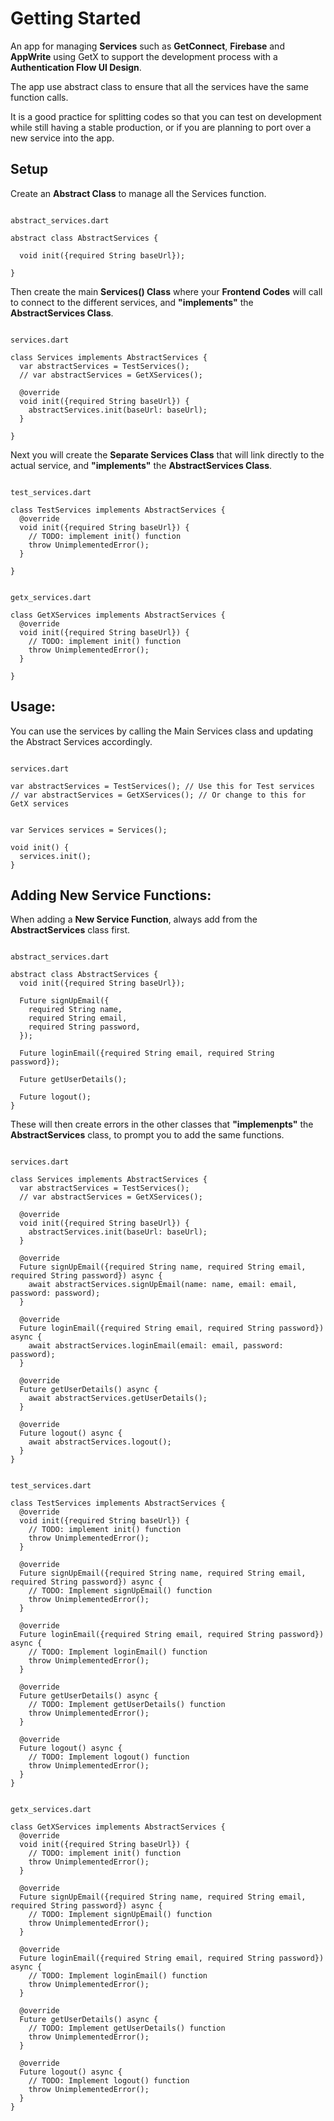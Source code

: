 # Getting Started

An app for managing **Services** such as **GetConnect**, **Firebase** and **AppWrite** using GetX to support the development process with a **Authentication Flow UI Design**. 

The app use abstract class to ensure that all the services have the same function calls. 

It is a good practice for splitting codes so that you can test on development while still having a stable production, or if you are planning to port over a new service into the app.

## Setup
Create an **Abstract Class** to manage all the Services function.
<pre lang="javascript"><code>
abstract_services.dart

abstract class AbstractServices {

  void init({required String baseUrl});

}
</code></pre>


Then create the main **Services() Class** where your **Frontend Codes** will call to connect to the different services, and **"implements"** the **AbstractServices Class**.
<pre lang="javascript"><code>
services.dart

class Services implements AbstractServices {
  var abstractServices = TestServices();
  // var abstractServices = GetXServices();
  
  @override
  void init({required String baseUrl}) {
    abstractServices.init(baseUrl: baseUrl);
  }

}
</code></pre>

Next you will create the **Separate Services Class** that will link directly to the actual service, and **"implements"** the **AbstractServices Class**.
<pre lang="javascript"><code>
test_services.dart

class TestServices implements AbstractServices {
  @override
  void init({required String baseUrl}) {
    // TODO: implement init() function
    throw UnimplementedError();
  }

}
</code></pre>

<pre lang="javascript"><code>
getx_services.dart

class GetXServices implements AbstractServices {
  @override
  void init({required String baseUrl}) {
    // TODO: implement init() function
    throw UnimplementedError();
  }

}
</code></pre>

## Usage:
You can use the services by calling the Main Services class and updating the Abstract Services accordingly.
<pre lang="javascript"><code>
services.dart

var abstractServices = TestServices(); // Use this for Test services
// var abstractServices = GetXServices(); // Or change to this for GetX services
</code></pre>

<pre lang="javascript"><code>
var Services services = Services();

void init() {
  services.init();
}
</code></pre>

## Adding New Service Functions:
When adding a **New Service Function**, always add from the **AbstractServices** class first.
<pre lang="javascript"><code>
abstract_services.dart

abstract class AbstractServices {
  void init({required String baseUrl});

  Future<void> signUpEmail({
    required String name,
    required String email,
    required String password,
  });

  Future<void> loginEmail({required String email, required String password});

  Future<void> getUserDetails();

  Future<void> logout();
}
</code></pre>

These will then create errors in the other classes that **"implemenpts"** the **AbstractServices** class, to prompt you to add the same functions.
<pre lang="javascript"><code>
services.dart

class Services implements AbstractServices {
  var abstractServices = TestServices();
  // var abstractServices = GetXServices();
  
  @override
  void init({required String baseUrl}) {
    abstractServices.init(baseUrl: baseUrl);
  }

  @override
  Future<void> signUpEmail({required String name, required String email, required String password}) async {
    await abstractServices.signUpEmail(name: name, email: email, password: password);
  }

  @override
  Future<void> loginEmail({required String email, required String password}) async {
    await abstractServices.loginEmail(email: email, password: password);
  }

  @override
  Future<void> getUserDetails() async {
    await abstractServices.getUserDetails();
  }

  @override
  Future<void> logout() async {
    await abstractServices.logout();
  }
}
</code></pre>
<pre lang="javascript"><code>
test_services.dart

class TestServices implements AbstractServices {
  @override
  void init({required String baseUrl}) {
    // TODO: implement init() function
    throw UnimplementedError();
  }

  @override
  Future<void> signUpEmail({required String name, required String email, required String password}) async {
    // TODO: Implement signUpEmail() function
    throw UnimplementedError();
  }

  @override
  Future<void> loginEmail({required String email, required String password}) async {
    // TODO: Implement loginEmail() function
    throw UnimplementedError();
  }

  @override
  Future<void> getUserDetails() async {
    // TODO: Implement getUserDetails() function
    throw UnimplementedError();
  }

  @override
  Future<void> logout() async {
    // TODO: Implement logout() function
    throw UnimplementedError();
  }
}
</code></pre>
<pre lang="javascript"><code>
getx_services.dart

class GetXServices implements AbstractServices {
  @override
  void init({required String baseUrl}) {
    // TODO: implement init() function
    throw UnimplementedError();
  }

  @override
  Future<void> signUpEmail({required String name, required String email, required String password}) async {
    // TODO: Implement signUpEmail() function
    throw UnimplementedError();
  }

  @override
  Future<void> loginEmail({required String email, required String password}) async {
    // TODO: Implement loginEmail() function
    throw UnimplementedError();
  }

  @override
  Future<void> getUserDetails() async {
    // TODO: Implement getUserDetails() function
    throw UnimplementedError();
  }

  @override
  Future<void> logout() async {
    // TODO: Implement logout() function
    throw UnimplementedError();
  }
}
</code></pre>
